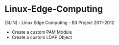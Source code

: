 Linux-Edge-Computing
====================

[3LIN] - Linux Edge Computing - B3 Project 2011-2012

- Create a custom PAM Module
- Create a custom LDAP Object
